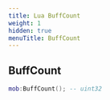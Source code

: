 ```yaml
---
title: Lua BuffCount
weight: 1
hidden: true
menuTitle: BuffCount
---
```

## BuffCount
```lua
mob:BuffCount(); -- uint32
```
